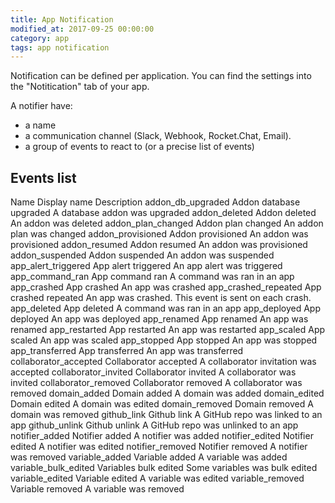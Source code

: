```yaml
---
title: App Notification
modified_at: 2017-09-25 00:00:00
category: app
tags: app notification
---
```


Notification can be defined per application. You can find the settings into the "Notitication" tab of your app.

A notifier have:
* a name
* a communication channel (Slack, Webhook, Rocket.Chat, Email).
* a group of events to react to (or a precise list of events)

## Events list

Name	Display name	Description
addon_db_upgraded	Addon database upgraded	A database addon was upgraded
addon_deleted	Addon deleted	An addon was deleted
addon_plan_changed	Addon plan changed	An addon plan was changed
addon_provisioned	Addon provisioned	An addon was provisioned
addon_resumed	Addon resumed	An addon was provisioned
addon_suspended	Addon suspended	An addon was suspended
app_alert_triggered	App alert triggered	An app alert was triggered
app_command_ran	App command ran	A command was ran in an app
app_crashed	App crashed	An app was crashed
app_crashed_repeated	App crashed repeated	An app was crashed. This event is sent on each crash.
app_deleted	App deleted	A command was ran in an app
app_deployed	App deployed	An app was deployed
app_renamed	App renamed	An app was renamed
app_restarted	App restarted	An app was restarted
app_scaled	App scaled	An app was scaled
app_stopped	App stopped	An app was stopped
app_transferred	App transferred	An app was transferred
collaborator_accepted	Collaborator accepted	A collaborator invitation was accepted
collaborator_invited	Collaborator invited	A collaborator was invited
collaborator_removed	Collaborator removed	A collaborator was removed
domain_added	Domain added	A domain was added
domain_edited	Domain edited	A domain was edited
domain_removed	Domain removed	A domain was removed
github_link	Github link	A GitHub repo was linked to an app
github_unlink	Github unlink	A GitHub repo was unlinked to an app
notifier_added	Notifier added	A notifier was added
notifier_edited	Notifier edited	A notifier was edited
notifier_removed	Notifier removed	A notifier was removed
variable_added	Variable added	A variable was added
variable_bulk_edited	Variables bulk edited	Some variables was bulk edited
variable_edited	Variable edited	A variable was edited
variable_removed	Variable removed	A variable was removed
